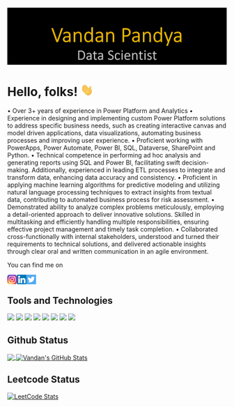 
![Header](https://github.com/vandan2397/Profile/blob/main/Cover_page.png "Header")

# Hello, folks! <img src="https://github.com/vandan2397/Profile/blob/main/wave.gif" width="30px">

•	Over 3+ years of experience in Power Platform and Analytics
•	Experience in designing and implementing custom Power Platform solutions to address specific business needs, such as creating interactive canvas and model driven applications, data visualizations, automating business processes and improving user experience.
•	Proficient working with PowerApps, Power Automate, Power BI, SQL, Dataverse, SharePoint and Python.
•	Technical competence in performing ad hoc analysis and generating reports using SQL and Power BI, facilitating swift decision-making. Additionally, experienced in leading ETL processes to integrate and transform data, enhancing data accuracy and consistency.
•	Proficient in applying machine learning algorithms for predictive modeling and utilizing natural language processing techniques to extract insights from textual data, contributing to automated business process for risk assessment.
•	Demonstrated ability to analyze complex problems meticulously, employing a detail-oriented approach to deliver innovative solutions. Skilled in multitasking and efficiently handling multiple responsibilities, ensuring effective project management and timely task completion.
•	Collaborated cross-functionally with internal stakeholders, understood and turned their requirements to technical solutions, and delivered actionable insights through clear oral and written communication in an agile environment.


You can find me on  

<a href="https://www.instagram.com/vandan_2397/">
<img align="left" alt="Vandan's Instagram" width="22px" src="https://github.com/vandan2397/Profile/blob/main/insta.jpg" />
</a>

<a href="https://www.linkedin.com/in/vandan-pandya">
<img align="left" alt="Vandan's Linkedin" width="22px" src="https://github.com/vandan2397/Profile/blob/main/linkedin.png" />
</a>


<a href="https://twitter.com/Vandan2397">
<img align="left" alt="Vandan's Linkedin" width="22px" src="https://github.com/vandan2397/Profile/blob/main/twitter.png" />
</a>
<br>

## Tools and Technologies
![](https://img.shields.io/badge/Code-Python-informational?style=flat&logo=python&logoColor=white&color=yellow)
![](https://img.shields.io/badge/Code-HTML-informational?style=flat&logo=HTML5&logoColor=white&color=yellow)
![](https://img.shields.io/badge/Code-CSS-informational?style=flat&logo=CSS3&logoColor=white&color=yellow)
![](https://img.shields.io/badge/Database-MySQL-informational?style=flat&logo=mysql&logoColor=white&color=yellow)
![](https://img.shields.io/badge/Database-MSSQL-informational?style=flat&logo=microsoft-sql-server&logoColor=white&color=yellow)
![](https://img.shields.io/badge/Editor-Jupyter-informational?style=flat&logo=jupyter&logoColor=white&color=yellow)
![](https://img.shields.io/badge/Tools-Tableau-informational?style=flat&logo=tableau&logoColor=white&color=yellow)
![](https://img.shields.io/badge/Tools-PowerBI-informational?style=flat&logo=powerbi&logoColor=white&color=yellow)
<br>

## Github Status

<a href="https://github.com/vandan2397/Profile/">
  <img align="center" src="https://github-readme-stats.vercel.app/api/top-langs/?username=vandan2397&hide=java,html,tex&title_color=ffffff&text_color=c9cacc&icon_color=2bbc8a&bg_color=1d1f21&langs_count=3" />
</a>
<a href="https://github.com/vandan2397/Profile/">
  <img align="center" src="https://github-readme-stats.vercel.app/api?username=vandan2397&show_icons=true&line_height=27&count_private=true&title_color=ffffff&text_color=c9cacc&icon_color=2bbc8a&bg_color=1d1f21" alt="Vandan's GitHub Stats" />
</a>
<br>
   
## Leetcode Status
[![LeetCode Stats](https://leetcard.jacoblin.cool/vandan2397?theme=light&font=Dekko)](https://leetcard.jacoblin.cool/vandan23973?theme=light&font=Dekko)
